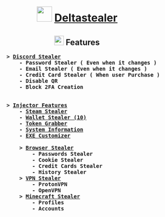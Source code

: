 <center>
<h1 align="center"><img src="https://i.ibb.co/d5FySDx/gun.gif" width=40/> <u><a href="https://discord.gg/A3h9RSP4EG">Deltastealer</a></u></h1>

<h2><img src="https://i.ibb.co/G2FzKf5/planet.gif" width=25>  Features</h2>
<ul>
    <pre align=left>
    <b> > <u>Discord Stealer</u></b>
        <b> - Password Stealer ( Even when it changes )</b>
        <b> - Email Stealer ( Even when it changes )</b>
        <b> - Credit Card Stealer ( When user Purchase )</b>
        <b> - Disable QR</b>
        <b> - Block 2FA Creation</b>
        <br/>
    <b> > <u>Injector Features</u></b>
        <b> - <u>Steam Stealer</u></b>
        <b> - <u>Wallet Stealer (10)</u><b>
        <b> - <u>Token Grabber</u></b>
        <b> - <u>System Information</u></b>
        <b> - <u>EXE Customizer</u></b><br>
        <b> > <u>Browser Stealer</u></b>
            <b> - Passwords Stealer</b>
            <b> - Cookie Stealer</b>
            <b> - Credit Cards Stealer</b>
            <b> - History Stealer</b>
        <b> > <u>VPN Stealer</u></b>
            <b> - ProtonVPN </b>
            <b> - OpenVPN</b>
        <b> > <u>Minecraft Stealer</u></b>
            <b> - Profiles</b>
            <b> - Accounts</b>
    </pre>
    </br>
<ul>
</center>

